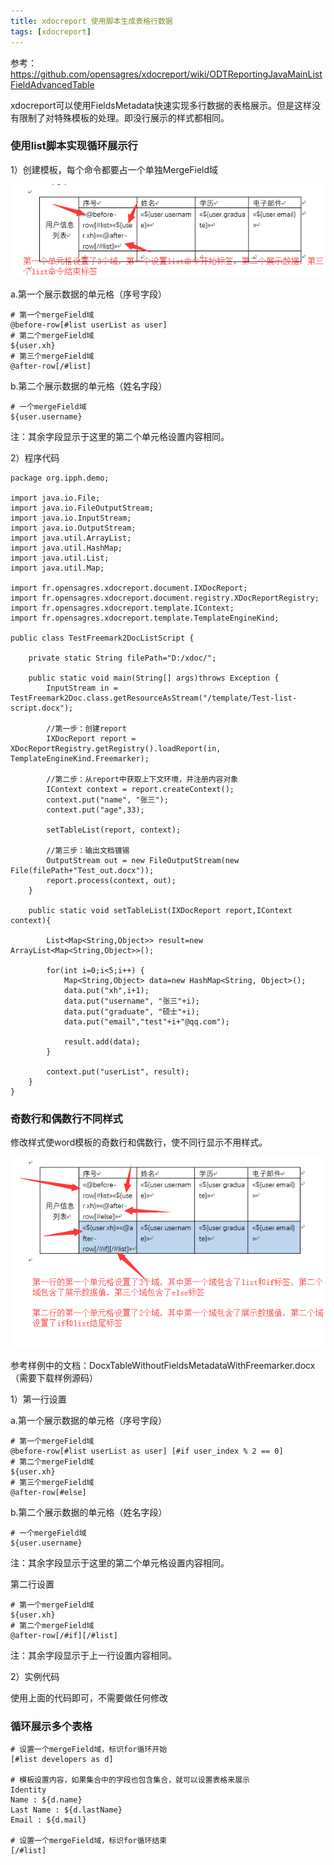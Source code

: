```yaml
---
title: xdocreport 使用脚本生成表格行数据
tags: [xdocreport]
---
```


参考：https://github.com/opensagres/xdocreport/wiki/ODTReportingJavaMainListFieldAdvancedTable

xdocreport可以使用FieldsMetadata快速实现多行数据的表格展示。但是这样没有限制了对特殊模板的处理。即没行展示的样式都相同。

### 使用list脚本实现循环展示行

1）创建模板，每个命令都要占一个单独MergeField域

![](/images/project/xdocreport/word/word-table-list-script.png)

a.第一个展示数据的单元格（序号字段）

```
# 第一个mergeField域
@before-row[#list userList as user]
# 第二个mergeField域
${user.xh}
# 第三个mergeField域
@after-row[/#list]
```

b.第二个展示数据的单元格（姓名字段）

```
# 一个mergeField域
${user.username}
```

注：其余字段显示于这里的第二个单元格设置内容相同。

2）程序代码

```
package org.ipph.demo;

import java.io.File;
import java.io.FileOutputStream;
import java.io.InputStream;
import java.io.OutputStream;
import java.util.ArrayList;
import java.util.HashMap;
import java.util.List;
import java.util.Map;

import fr.opensagres.xdocreport.document.IXDocReport;
import fr.opensagres.xdocreport.document.registry.XDocReportRegistry;
import fr.opensagres.xdocreport.template.IContext;
import fr.opensagres.xdocreport.template.TemplateEngineKind;

public class TestFreemark2DocListScript {
    
    private static String filePath="D:/xdoc/";
    
    public static void main(String[] args)throws Exception {
        InputStream in = TestFreemark2Doc.class.getResourceAsStream("/template/Test-list-script.docx");
        
        //第一步：创建report
        IXDocReport report = XDocReportRegistry.getRegistry().loadReport(in, TemplateEngineKind.Freemarker);
        
        //第二步：从report中获取上下文环境，并注册内容对象
        IContext context = report.createContext();
        context.put("name", "张三");
        context.put("age",33);
        
        setTableList(report, context);
        
        //第三步：输出文档镀锡
        OutputStream out = new FileOutputStream(new File(filePath+"Test_out.docx"));
        report.process(context, out);
    }
    
    public static void setTableList(IXDocReport report,IContext context){
        
        List<Map<String,Object>> result=new ArrayList<Map<String,Object>>();
        
        for(int i=0;i<5;i++) {
            Map<String,Object> data=new HashMap<String, Object>();
            data.put("xh",i+1);
            data.put("username", "张三"+i);
            data.put("graduate", "硕士"+i);
            data.put("email","test"+i+"@qq.com");
            
            result.add(data);
        }
        
        context.put("userList", result);
    }
}
```

### 奇数行和偶数行不同样式

修改样式使word模板的奇数行和偶数行，使不同行显示不用样式。

![](/images/project/xdocreport/word/word-table-list-script2.png)

参考样例中的文档：DocxTableWithoutFieldsMetadataWithFreemarker.docx（需要下载样例源码）

1）第一行设置

a.第一个展示数据的单元格（序号字段）

```
# 第一个mergeField域
@before-row[#list userList as user] [#if user_index % 2 == 0]
# 第二个mergeField域
${user.xh}
# 第三个mergeField域
@after-row[#else]
```

b.第二个展示数据的单元格（姓名字段）

```
# 一个mergeField域
${user.username}
```

注：其余字段显示于这里的第二个单元格设置内容相同。

第二行设置

```
# 第一个mergeField域
${user.xh}
# 第二个mergeField域
@after-row[/#if][/#list]
```

注：其余字段显示于上一行设置内容相同。

2）实例代码

使用上面的代码即可，不需要做任何修改

### 循环展示多个表格

```
# 设置一个mergeField域，标识for循环开始
[#list developers as d]

# 模板设置内容，如果集合中的字段也包含集合，就可以设置表格来展示
Identity
Name : ${d.name}
Last Name : ${d.lastName}
Email : ${d.mail}

# 设置一个mergeField域，标识for循环结束
[/#list]
```